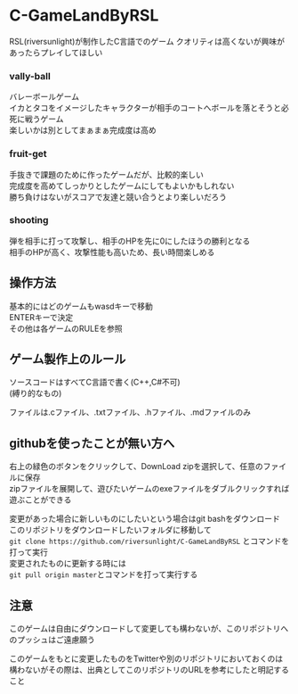 # C-GameLandByRSL
RSL(riversunlight)が制作したC言語でのゲーム
クオリティは高くないが興味があったらプレイしてほしい

### vally-ball
バレーボールゲーム  
イカとタコをイメージしたキャラクターが相手のコートへボールを落とそうと必死に戦うゲーム  
楽しいかは別としてまぁまぁ完成度は高め

###  fruit-get
手抜きで課題のために作ったゲームだが、比較的楽しい  
完成度を高めてしっかりとしたゲームにしてもよいかもしれない  
勝ち負けはないがスコアで友達と競い合うとより楽しいだろう

### shooting
弾を相手に打って攻撃し、相手のHPを先に0にしたほうの勝利となる  
相手のHPが高く、攻撃性能も高いため、長い時間楽しめる

## 操作方法
基本的にはどのゲームもwasdキーで移動  
ENTERキーで決定  
その他は各ゲームのRULEを参照


## ゲーム製作上のルール
ソースコードはすべてC言語で書く(C++,C#不可)  
(縛り的なもの)

ファイルは.cファイル、.txtファイル、.hファイル、.mdファイルのみ

## githubを使ったことが無い方へ
右上の緑色のボタンをクリックして、DownLoad zipを選択して、任意のファイルに保存  
zipファイルを展開して、遊びたいゲームのexeファイルをダブルクリックすれば遊ぶことができる

変更があった場合に新しいものにしたいという場合はgit bashをダウンロード  
このリポジトリをダウンロードしたいフォルダに移動して  
`git clone https://github.com/riversunlight/C-GameLandByRSL`
とコマンドを打って実行  
変更されたものに更新する時には  
`git pull origin master`とコマンドを打って実行する

## 注意
このゲームは自由にダウンロードして変更しても構わないが、このリポジトリへのプッシュはご遠慮願う  

このゲームをもとに変更したものをTwitterや別のリポジトリにおいておくのは構わないがその際は、出典としてこのリポジトリのURLを参考にしたと明記すること
